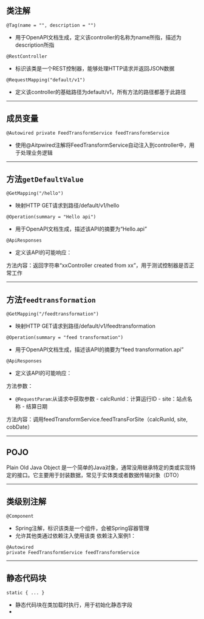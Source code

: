 ## 类注解
 ```@Tag(name = "", description = "")```
- 用于OpenAPI文档生成，定义该controller的名称为name所指，描述为description所指

```@RestController```
- 标识该类是一个REST控制器，能够处理HTTP请求并返回JSON数据

```@RequestMapping("default/v1")```
- 定义该controller的基础路径为default/v1，所有方法的路径都基于此路径

---

## 成员变量

```@Autowired private FeedTransformService feedTransformService```
- 使用@Aitpwired注解将FeedTransformService自动注入到controller中，用于处理业务逻辑

---

## 方法```getDefaultValue```
```@GetMapping("/hello")```
- 映射HTTP GET请求到路径/default/v1/hello

```@Operation(summary = "Hello api")```
- 用于OpenAPI文档生成，描述该API的摘要为“Hello.api”

```@ApiResponses```
- 定义该API的可能响应：

方法内容：返回字符串“xxController created from xx”，用于测试控制器是否正常工作

---

## 方法```feedtransformation```
```@GetMapping("/feedtransformation")```
- 映射HTTP GET请求到路径/default/v1/feedtransformation

```@Operation(summary = "feed transformation")```
- 用于OpenAPI文档生成，描述该API的摘要为“feed transformation.api”

```@ApiResponses```
- 定义该API的可能响应：

方法参数：
- `@RequestParam`:从请求中获取参数 
        - calcRunId：计算运行ID
        - site：站点名称
        - 结算日期

方法内容：调用feedTransformService.feedTransForSite（calcRunId, site, cobDate）

---

## POJO 
Plain Old Java Object 是一个简单的Java对象，通常没用继承特定的类或实现特定的接口。它主要用于封装数据，常见于实体类或者数据传输对象（DTO）

---

## 类级别注解
`@Component`
- Spring注解，标识该类是一个组件，会被Spring容器管理
- 允许其他类通过依赖注入使用该类
依赖注入案例1：
```
@Autowired
private FeedTransformService feedTransformService 
```
---

## 静态代码块
`static { ... }` 
- 静态代码块在类加载时执行，用于初始化静态字段
- 
